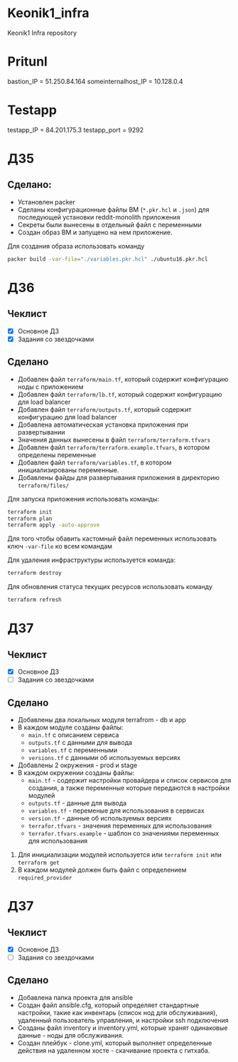 # Keonik1_infra
Keonik1 Infra repository

# Pritunl
bastion_IP = 51.250.84.164
someinternalhost_IP = 10.128.0.4

# Testapp
testapp_IP = 84.201.175.3
testapp_port = 9292


# ДЗ5 
## Сделано:
- Установлен packer
- Сделаны конфигурационные файлы ВМ (`*.pkr.hcl` и `.json`) для последующей установки reddit-monolith приложения
- Секреты были вынесены в отдельный файл с переменными
- Создан образ ВМ и запущено на нем приложение.

Для создания образа использовать команду
```bash
packer build -var-file="./variables.pkr.hcl" ./ubuntu16.pkr.hcl
```

# ДЗ6
## Чеклист
- [x] Основное ДЗ
- [x] Задания со звездочками

## Сделано
- Добавлен файл `terraform/main.tf`, который содержит конфигурацию ноды с приложением
- Добавлен файл `terraform/lb.tf`, который содержит конфигурацию для load balancer
- Добавлен файл `terraform/outputs.tf`, который содержит конфигурацию для load balancer
- Добавлена автоматическая установка приложения при развертывании
- Значения данных вынесены в файл `terraform/terraform.tfvars`
- Добавлен файл `terraform/terraform.example.tfvars`, в котором определены переменные
- Добавлен файл `terraform/variables.tf`, в котором инициализированы переменные.
- Добавлены файды для развертывания приложения в директорию `terraform/files/`

Для запуска приложения использовать команды:
```bash
terraform init
terraform plan
terraform apply -auto-approve
```
Для того чтобы обавить кастомный файл переменных использовать ключ `-var-file` ко всем командам

Для удаления инфраструктуры используется команда:
```bash
terraform destroy
```

Для обновления статуса текущих ресурсов использовать команду 
```bash
terraform refresh
```

# ДЗ7
## Чеклист
- [x] Основное ДЗ
- [ ] Задания со звездочками

## Сделано
- Добавлены два локальных модуля terrafrom - db и app
- В каждом модуле созданы файлы:
  - `main.tf` с описанием сервиса
  - `outputs.tf` с данными для вывода
  - `variables.tf` с переменными
  - `versions.tf` с данными об используемых версиях
- Добавлены 2 окружения - prod и stage
- В каждом окружении созданы файлы:
  - `main.tf` - содержит настройки провайдера и список сервисов для создания, а также переменные которые передаются в настройки модулей
  - `outputs.tf` - данные для вывода
  - `variables.tf` - переменые для использования в сервисах
  - `version.tf` - данные об используемых версиях
  - `terrafor.tfvars` - значения переменных для использования
  - `terrafor.tfvars.example` - шаблон со значениями переменных для использования

1. Для инициализации модулей используется или `terraform init` или `terraform get`
2. В каждом модулей должен быть файл с определением `required_provider`

# ДЗ7
## Чеклист
- [x] Основное ДЗ
- [ ] Задания со звездочками

## Сделано
- Добавлена папка проекта для ansible
- Создан файл ansible.cfg, который определяет стандартные настройки, такие как инвентарь (список нод для обслуживания), удаленный пользователь управления, и настройки ssh подключения
- Созданы файл inventory и inventory.yml, которые хранят одинаковые данные - ноды для обслуживания.
- Создан плейбук - clone.yml, который выполняет определенные действия на удаленном хосте - скачивание проекта с гитхаба.

